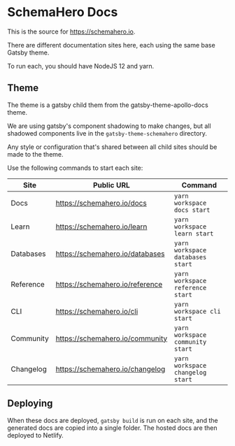 # SchemaHero Docs

This is the source for https://schemahero.io.

There are different documentation sites here, each using the same base Gatsby theme.

To run each, you should have NodeJS 12 and yarn.

## Theme

The theme is a gatsby child them from the gatsby-theme-apollo-docs theme.

We are using gatsby's component shadowing to make changes, but all shadowed components live in the `gatsby-theme-schemahero` directory.

Any style or configuration that's shared between all child sites should be made to the theme.


Use the following commands to start each site:

| Site | Public URL | Command |
|------|------------|---------|
| Docs | https://schemahero.io/docs | `yarn workspace docs start` |
| Learn | https://schemahero.io/learn | `yarn workspace learn start` |
| Databases | https://schemahero.io/databases | `yarn workspace databases start` |
| Reference | https://schemahero.io/reference | `yarn workspace reference start` |
| CLI | https://schemahero.io/cli | `yarn workspace cli start` |
| Community | https://schemahero.io/community | `yarn workspace community start` |
| Changelog | https://schemahero.io/changelog | `yarn workspace changelog start` |

## Deploying

When these docs are deployed, `gatsby build` is run on each site, and the generated docs are copied into a single folder.
The hosted docs are then deployed to Netlify.
